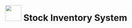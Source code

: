 # <img src="https://user-images.githubusercontent.com/120948162/208943189-9f62dc03-3af9-4ab6-8083-2c12eddeae69.png" width="50"> Stock Inventory System

